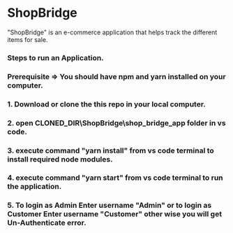 # ShopBridge
"ShopBridge" is an e-commerce application that helps track the different items for sale.

### Steps to run an Application.

### Prerequisite => You should have npm and yarn installed on your computer.

### 1. Download or clone the this repo in your local computer.

### 2. open CLONED_DIR\ShopBridge\shop_bridge_app folder in vs code.

### 3. execute command "yarn install" from vs code terminal to install required node modules.

### 4. execute command "yarn start" from vs code terminal to run the application.

### 5. To login as Admin Enter username "Admin" or to login as Customer Enter username "Customer" other wise you will get Un-Authenticate error.

